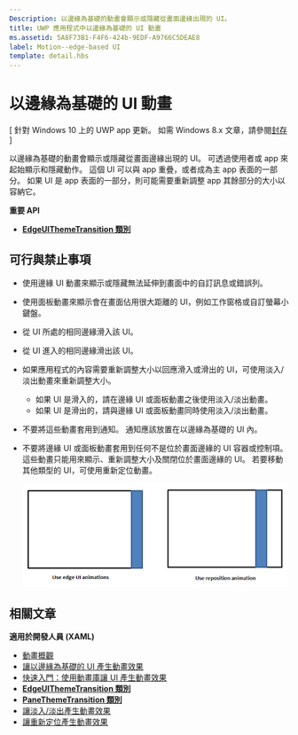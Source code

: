```yaml
---
Description: 以邊緣為基礎的動畫會顯示或隱藏從畫面邊緣出現的 UI。
title: UWP 應用程式中以邊緣為基礎的 UI 動畫
ms.assetid: 5A8F73B1-F4F6-424b-9EDF-A9766C5DEAE8
label: Motion--edge-based UI
template: detail.hbs
---
```


# 以邊緣為基礎的 UI 動畫


\[ 針對 Windows 10 上的 UWP app 更新。 如需 Windows 8.x 文章，請參閱[封存](http://go.microsoft.com/fwlink/p/?linkid=619132) \]

以邊緣為基礎的動畫會顯示或隱藏從畫面邊緣出現的 UI。 可透過使用者或 app 來起始顯示和隱藏動作。 這個 UI 可以與 app 重疊，或者成為主 app 表面的一部分。 如果 UI 是 app 表面的一部分，則可能需要重新調整 app 其餘部分的大小以容納它。

**重要 API**

-   [**EdgeUIThemeTransition 類別**](https://msdn.microsoft.com/library/windows/apps/hh702324)


## 可行與禁止事項


-   使用邊緣 UI 動畫來顯示或隱藏無法延伸到畫面中的自訂訊息或錯誤列。
-   使用面板動畫來顯示會在畫面佔用很大距離的 UI，例如工作窗格或自訂螢幕小鍵盤。
-   從 UI 所處的相同邊緣滑入該 UI。
-   從 UI 進入的相同邊緣滑出該 UI。
-   如果應用程式的內容需要重新調整大小以回應滑入或滑出的 UI，可使用淡入/淡出動畫來重新調整大小。
    -   如果 UI 是滑入的，請在邊緣 UI 或面板動畫之後使用淡入/淡出動畫。
    -   如果 UI 是滑出的，請與邊緣 UI 或面板動畫同時使用淡入/淡出動畫。
-   不要將這些動畫套用到通知。 通知應該放置在以邊緣為基礎的 UI 內。
-   不要將邊緣 UI 或面板動畫套用到任何不是位於畫面邊緣的 UI 容器或控制項。 這些動畫只能用來顯示、重新調整大小及關閉位於畫面邊緣的 UI。 若要移動其他類型的 UI，可使用重新定位動畫。

    ![說明何時使用邊緣 UI 或面板動畫和重新定位。](images/edgevsreposition.png)

## 相關文章


**適用於開發人員 (XAML)**
* [動畫概觀](https://msdn.microsoft.com/library/windows/apps/mt187350)
* [讓以邊緣為基礎的 UI 產生動畫效果](https://msdn.microsoft.com/library/windows/apps/xaml/jj649428)
* [快速入門：使用動畫庫讓 UI 產生動畫效果](https://msdn.microsoft.com/library/windows/apps/xaml/hh452703)
* [**EdgeUIThemeTransition 類別**](https://msdn.microsoft.com/library/windows/apps/hh702324)
* [**PaneThemeTransition 類別**](https://msdn.microsoft.com/library/windows/apps/hh969160)
* [讓淡入/淡出產生動畫效果](https://msdn.microsoft.com/library/windows/apps/xaml/jj649429)
* [讓重新定位產生動畫效果](https://msdn.microsoft.com/library/windows/apps/xaml/jj649434)

 

 






<!--HONumber=Mar16_HO3-->


